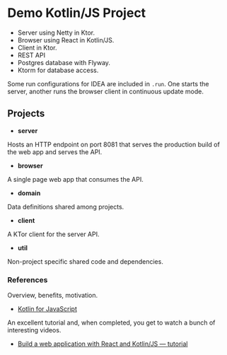 # Demo Kotlin/JS Project

* Server using Netty in Ktor.
* Browser using React in Kotlin/JS.
* Client in Ktor.
* REST API
* Postgres database with Flyway.
* Ktorm for database access.

Some run configurations for IDEA are included in `.run`.
One starts the server, another runs the browser client in continuous update mode.

## Projects

* **server**

Hosts an HTTP endpoint on port 8081 that serves the production build of the web app
and serves the API.

* **browser**

A single page web app that consumes the API.

* **domain**

Data definitions shared among projects.

* **client**

A KTor client for the server API.

* **util**

Non-project specific shared code and dependencies.

### References

Overview, benefits, motivation.

* [Kotlin for JavaScript](https://kotlinlang.org/docs/js-overview.html)

An excellent tutorial and, when completed, you get to watch a bunch of interesting videos.

* [Build a web application with React and Kotlin/JS — tutorial](https://kotlinlang.org/docs/js-react.html)
